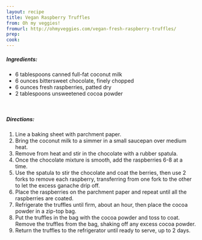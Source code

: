 ```yaml
---
layout: recipe
title: Vegan Raspberry Truffles
from: Oh my veggies!
fromurl: http://ohmyveggies.com/vegan-fresh-raspberry-truffles/
prep: 
cook: 
---
```


##### Ingredients:

* 6 tablespoons canned full-fat coconut milk
* 6 ounces bittersweet chocolate, finely chopped
* 6 ounces fresh raspberries, patted dry
* 2 tablespoons unsweetened cocoa powder

<br>

##### Directions:

1. Line a baking sheet with parchment paper.
2. Bring the coconut milk to a simmer in a small saucepan over medium heat. 
3. Remove from heat and stir in the chocolate with a rubber spatula.
4. Once the chocolate mixture is smooth, add the raspberries 6-8 at a time. 
5. Use the spatula to stir the chocolate and coat the berries, then use 2 forks to remove each raspberry, transferring from one fork to the other to let the excess ganache drip off. 
6. Place the raspberries on the parchment paper and repeat until all the raspberries are coated.
7. Refrigerate the truffles until firm, about an hour, then place the cocoa powder in a zip-top bag. 
8. Put the truffles in the bag with the cocoa powder and toss to coat. Remove the truffles from the bag, shaking off any excess cocoa powder.
9. Return the truffles to the refrigerator until ready to serve, up to 2 days.
